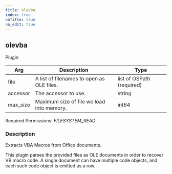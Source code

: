 ```yaml
---
title: olevba
index: true
noTitle: true
no_edit: true
---
```




<div class="vql_item"></div>


## olevba
<span class='vql_type pull-right page-header'>Plugin</span>



<div class="vqlargs"></div>

Arg | Description | Type
----|-------------|-----
file|A list of filenames to open as OLE files.|list of OSPath (required)
accessor|The accessor to use.|string
max_size|Maximum size of file we load into memory.|int64

Required Permissions: 
<i class="linkcolour label pull-right label-success">FILESYSTEM_READ</i>

### Description

Extracts VBA Macros from Office documents.

This plugin parses the provided files as OLE documents in order to
recover VB macro code. A single document can have multiple code
objects, and each such code object is emitted as a row.



